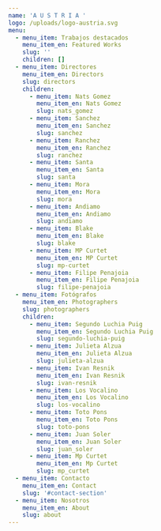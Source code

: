 ```yaml
---
name: 'A U S T R I A '
logo: /uploads/logo-austria.svg
menu:
  - menu_item: Trabajos destacados
    menu_item_en: Featured Works
    slug: ''
    children: []
  - menu_item: Directores
    menu_item_en: Directors
    slug: directors
    children:
      - menu_item: Nats Gomez
        menu_item_en: Nats Gomez
        slug: nats_gomez
      - menu_item: Sanchez
        menu_item_en: Sanchez
        slug: sanchez
      - menu_item: Ranchez
        menu_item_en: Ranchez
        slug: ranchez
      - menu_item: Santa
        menu_item_en: Santa
        slug: santa
      - menu_item: Mora
        menu_item_en: Mora
        slug: mora
      - menu_item: Andiamo
        menu_item_en: Andiamo
        slug: andiamo
      - menu_item: Blake
        menu_item_en: Blake
        slug: blake
      - menu_item: MP Curtet
        menu_item_en: MP Curtet
        slug: mp-curtet
      - menu_item: Filipe Penajoia
        menu_item_en: Filipe Penajoia
        slug: filipe-penajoia
  - menu_item: Fotógrafos
    menu_item_en: Photographers
    slug: photographers
    children:
      - menu_item: Segundo Luchia Puig
        menu_item_en: Segundo Luchia Puig
        slug: segundo-luchia-puig
      - menu_item: Julieta Alzua
        menu_item_en: Julieta Alzua
        slug: julieta-alzua
      - menu_item: Ivan Resnik
        menu_item_en: Ivan Resnik
        slug: ivan-resnik
      - menu_item: Los Vocalino
        menu_item_en: Los Vocalino
        slug: los-vocalino
      - menu_item: Toto Pons
        menu_item_en: Toto Pons
        slug: toto-pons
      - menu_item: Juan Soler
        menu_item_en: Juan Soler
        slug: juan_soler
      - menu_item: Mp Curtet
        menu_item_en: Mp Curtet
        slug: mp_curtet
  - menu_item: Contacto
    menu_item_en: Contact
    slug: '#contact-section'
  - menu_item: Nosotros
    menu_item_en: About
    slug: about
---
```


